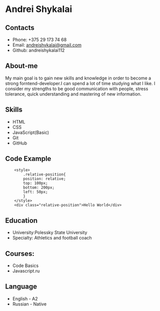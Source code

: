 # Andrei Shykalai

## Contacts

- Phone: +375 29 173 74 68
- Email: andreishykalai@gmail.com
- Github: andreishykalai112

## About-me

My main goal is to gain new skills and knowledge in order to become a strong forntend-developer.I can spend a lot of time studying what I like. I consider my strengths to be good communication with people, stress tolerance, quick understanding and mastering of new information.

## Skills

- HTML
- CSS
- JavaScript(Basic)
- Git
- GitHub

## Code Example

```
    <style>
        .relative-position{
        position: relative;
        top: 100px;
        bottom: 200px;
        left: 50px;
        }
    </style>
    <div class="relative-position">Hello World</div>
```

## Education

- University:Polessky State University
- Specialty: Athletics and football coach

## Courses:

- Code Basics
- Javascript.ru

## Language

- English - A2
- Russian - Native
